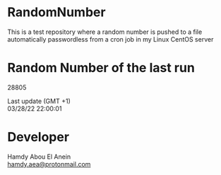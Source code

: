 # RandomNumber    
This is a test repository where a random number is pushed to a file automatically passwordless from a cron job in my Linux CentOS server    
# Random Number of the last run   
28805
      
Last update (GMT +1)    
03/28/22 22:00:01
# Developer    
Hamdy Abou El Anein   
hamdy.aea@protonmail.com
